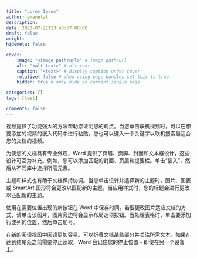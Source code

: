 ```yaml
---
title: "Lorem Ipsum"
author: emanetat
description: 
date: 2023-07-21T23:48:57+08:00
draft: false
weight: 
hidemeta: false

cover:
    image: "<image path/url>" # image path/url
    alt: "<alt text>" # alt text
    caption: "<text>" # display caption under cover
    relative: false # when using page bundles set this to true
    hidden: true # only hide on current single page

categories: []
tags: [test]

comments: false
---
```

视频提供了功能强大的方法帮助您证明您的观点。当您单击联机视频时，可以在想要添加的视频的嵌入代码中进行粘贴。您也可以键入一个关键字以联机搜索最适合您的文档的视频。

为使您的文档具有专业外观，Word 提供了页眉、页脚、封面和文本框设计，这些设计可互为补充。例如，您可以添加匹配的封面、页眉和提要栏。单击“插入”，然后从不同库中选择所需元素。

主题和样式也有助于文档保持协调。当您单击设计并选择新的主题时，图片、图表或 SmartArt 图形将会更改以匹配新的主题。当应用样式时，您的标题会进行更改以匹配新的主题。

使用在需要位置出现的新按钮在 Word 中保存时间。若要更改图片适应文档的方式，请单击该图片，图片旁边将会显示布局选项按钮。当处理表格时，单击要添加行或列的位置，然后单击加号。

在新的阅读视图中阅读更加容易。可以折叠文档某些部分并关注所需文本。如果在达到结尾处之前需要停止读取，Word 会记住您的停止位置 - 即使在另一个设备上。
